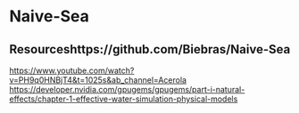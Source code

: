 # Naive-Sea

## Resourceshttps://github.com/Biebras/Naive-Sea
https://www.youtube.com/watch?v=PH9q0HNBjT4&t=1025s&ab_channel=Acerola
https://developer.nvidia.com/gpugems/gpugems/part-i-natural-effects/chapter-1-effective-water-simulation-physical-models
